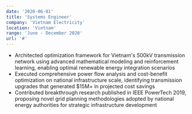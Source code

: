 ```yaml
---
date: '2020-06-01'
title: 'Systems Engineer'
company: 'Vietnam Electricity'
location: 'Vietnam'
range: 'June - December 2020'
url: '#'
---
```


- Architected optimization framework for Vietnam's 500kV transmission network using advanced mathematical modeling and reinforcement learning, enabling optimal renewable energy integration scenarios
- Executed comprehensive power flow analysis and cost-benefit optimization on national infrastructure scale, identifying transmission upgrades that generated $15M+ in projected cost savings
- Contributed breakthrough research published in IEEE PowerTech 2019, proposing novel grid planning methodologies adopted by national energy authorities for strategic infrastructure development
